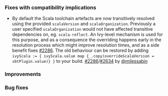   [milessabin]: https://github.com/milessabin
  [2286]: https://github.com/sbt/sbt/issues/2286
  [2634]: https://github.com/sbt/sbt/pull/2634

### Fixes with compatibility implications

- By default the Scala toolchain artefacts are now transitively resolved using the provided `scalaVersion` and
  `scalaOrganization`. Previously a user specified `scalaOrganization` would not have affected transitive
  dependencies on, eg. `scala-reflect`. An Ivy-level mechanism is used for this purpose, and as a consequence
  the overriding happens early in the resolution process which might improve resolution times, and as a side
  benefit fixes [#2286][2286]. The old behaviour can be restored by adding
  `ivyScala := { ivyScala.value map {_.copy(overrideScalaVersion = sbtPlugin.value)} }`
  to your build. [#2286][2286]/[#2634][2634] by [@milessabin][milessabin]

### Improvements

### Bug fixes
